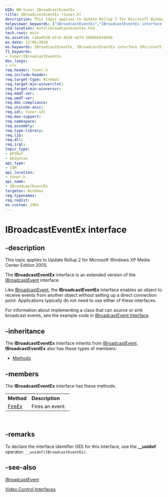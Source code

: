 ```yaml
---
UID: NN:tuner.IBroadcastEventEx
title: IBroadcastEventEx (tuner.h)
description: This topic applies to Update Rollup 2 for Microsoft Windows XP Media Center Edition 2005.
helpviewer_keywords: ["IBroadcastEventEx","IBroadcastEventEx interface [Microsoft TV Technologies]","IBroadcastEventEx interface [Microsoft TV Technologies]","described","IBroadcastEventExInterface","mstv.ibroadcasteventex","tuner/IBroadcastEventEx"]
old-location: mstv\ibroadcasteventex.htm
tech.root: mstv
ms.assetid: c16ad538-afc6-4530-a2fd-18965b63983b
ms.date: 12/05/2018
ms.keywords: IBroadcastEventEx, IBroadcastEventEx interface [Microsoft TV Technologies], IBroadcastEventEx interface [Microsoft TV Technologies],described, IBroadcastEventExInterface, mstv.ibroadcasteventex, tuner/IBroadcastEventEx
f1_keywords:
- tuner/IBroadcastEventEx
dev_langs:
- c++
req.header: tuner.h
req.include-header: 
req.target-type: Windows
req.target-min-winverclnt: 
req.target-min-winversvr: 
req.kmdf-ver: 
req.umdf-ver: 
req.ddi-compliance: 
req.unicode-ansi: 
req.idl: Tuner.idl
req.max-support: 
req.namespace: 
req.assembly: 
req.type-library: 
req.lib: 
req.dll: 
req.irql: 
topic_type:
- APIRef
- kbSyntax
api_type:
- COM
api_location:
- tuner.h
api_name:
- IBroadcastEventEx
targetos: Windows
req.typenames: 
req.redist: 
ms.custom: 19H1
---
```


# IBroadcastEventEx interface


## -description



This topic applies to Update Rollup 2 for Microsoft Windows XP Media Center Edition 2005.
        

The <b>IBroadcastEventEx</b> interface is an extended version of the <a href="/previous-versions/windows/desktop/api/tuner/nn-tuner-ibroadcastevent">IBroadcastEvent</a> interface. 

Like <a href="/previous-versions/windows/desktop/api/tuner/nn-tuner-ibroadcastevent">IBroadcastEvent</a>, the <b>IBroadcastEventEx</b> interface enables an object to receive events from another object without setting up a direct connection point. Applications typically do not need to use either of these interfaces.

For information about implementing a class that can source or sink broadcast events, see the example code in <a href="/previous-versions/windows/desktop/api/tuner/nn-tuner-ibroadcastevent">IBroadcastEvent Interface</a>.




## -inheritance

The <b>IBroadcastEventEx</b> interface inherits from <a href="/previous-versions/windows/desktop/api/tuner/nn-tuner-ibroadcastevent">IBroadcastEvent</a>. <b>IBroadcastEventEx</b> also has these types of members:
<ul>
<li><a href="https://docs.microsoft.com/">Methods</a></li>
</ul>

## -members

The <b>IBroadcastEventEx</b> interface has these methods.
<table class="members" id="memberListMethods">
<tr>
<th align="left" width="37%">Method</th>
<th align="left" width="63%">Description</th>
</tr>
<tr>
<td align="left" width="37%">
<a href="/previous-versions/windows/desktop/api/tuner/nf-tuner-ibroadcasteventex-fireex">FireEx</a>
</td>
<td align="left" width="63%">
Fires an event.

</td>
</tr>
</table> 


## -remarks



To declare the interface identifier (IID) for this interface, use the <b>__uuidof</b> operator: <code>__uuidof(IBroadcastEventEx)</code>.




## -see-also




<a href="/previous-versions/windows/desktop/api/tuner/nn-tuner-ibroadcastevent">IBroadcastEvent</a>



<a href="/previous-versions/windows/desktop/mstv/video-control-interfaces">Video Control Interfaces</a>
 

 